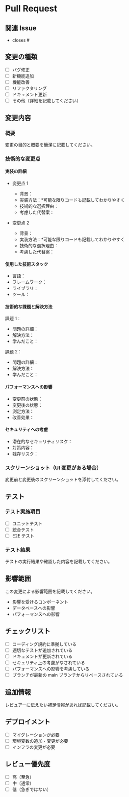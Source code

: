 # Pull Request

## 関連 Issue

- closes #

## 変更の種類

- [ ] バグ修正
- [ ] 新機能追加
- [ ] 機能改善
- [ ] リファクタリング
- [ ] ドキュメント更新
- [ ] その他（詳細を記載してください）

## 変更内容

### 概要

変更の目的と概要を簡潔に記載してください。

### 技術的な変更点

#### 実装の詳細

- 変更点 1

  - 背景：
  - 実装方法：*可能な限りコードも記載してわかりやすく
  - 技術的な選択理由：
  - 考慮した代替案：

- 変更点 2
  - 背景：
  - 実装方法：*可能な限りコードも記載してわかりやすく
  - 技術的な選択理由：
  - 考慮した代替案：

#### 使用した技術スタック

- 言語：
- フレームワーク：
- ライブラリ：
- ツール：

#### 技術的な課題と解決方法

課題 1：

- 問題の詳細：
- 解決方法：
- 学んだこと：

課題 2：

- 問題の詳細：
- 解決方法：
- 学んだこと：

#### パフォーマンスへの影響

- 変更前の状態：
- 変更後の状態：
- 測定方法：
- 改善効果：

#### セキュリティへの考慮

- 潜在的なセキュリティリスク：
- 対策内容：
- 残存リスク：

### スクリーンショット（UI 変更がある場合）

変更前と変更後のスクリーンショットを添付してください。

## テスト

### テスト実施項目

- [ ] ユニットテスト
- [ ] 統合テスト
- [ ] E2E テスト

### テスト結果

テストの実行結果や確認した内容を記載してください。

## 影響範囲

この変更による影響範囲を記載してください。

- 影響を受けるコンポーネント
- データベースへの影響
- パフォーマンスへの影響

## チェックリスト

- [ ] コーディング規約に準拠している
- [ ] 適切なテストが追加されている
- [ ] ドキュメントが更新されている
- [ ] セキュリティ上の考慮がなされている
- [ ] パフォーマンスへの影響を考慮している
- [ ] ブランチが最新の main ブランチからリベースされている

## 追加情報

レビュアーに伝えたい補足情報があれば記載してください。

## デプロイメント

- [ ] マイグレーションが必要
- [ ] 環境変数の追加・変更が必要
- [ ] インフラの変更が必要

## レビュー優先度

- [ ] 高（至急）
- [ ] 中（通常）
- [ ] 低（急ぎではない）
